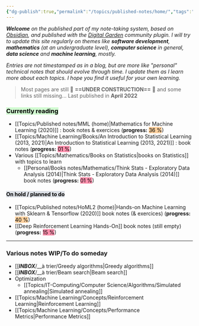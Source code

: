 ```yaml
---
{"dg-publish":true,"permalink":"/topics/published-notes/home/","tags":"gardenEntry"}
---
```


***Welcome** on the published part of my note-taking system, based on [Obsidian](https://obsidian.md/), and published with the [Digital Garden](https://github.com/oleeskild/Obsidian-Digital-Garden) community plugin. I will try to update this site regularly on themes like **software development**, **mathematics** (at an undergraduate level), **computer science** in general, **data science** and **machine learning**, mostly.*

*Entries are not timestamped as in a blog, but are more like "personal" technical notes that should evolve through time. I update them as I learn more about each topics. I hope you find it useful for your own learning.*

> Most pages are still 🚧 **==UNDER CONSTRUCTION==** 🚧 and some links still missing...
> Last published in **April 2022**

### <mark style="background: #BBFABBA6;">Currently reading</mark> 
- [[Topics/Published notes/MML (home)|Mathematics for Machine Learning (2020)]] : book notes & exercices (**progress:** <mark style="background: #FFB86CA6;">36 %</mark>)
- [[Topics/Machine Learning/Books/An Introduction to Statistical Learning (2013, 2021)|An Introduction to Statistical Learning (2013, 2021)]] : book notes (**progress:** <mark style="background: #FF5582A6;">01 %</mark>)
- Various [[Topics/Mathematics/Books on Statistics|books on Statistics]] with topics to learn
	- [[Personal/Books notes/Mathematics/Think Stats - Exploratory Data Analysis (2014)|Think Stats - Exploratory Data Analysis (2014)]] book notes (**progress:** <mark style="background: #FF5582A6;">01 %</mark>)

#### <mark style="background: #CACFD9A6;">On hold / planned to do</mark> 
- [[Topics/Published notes/HoML2 (home)|Hands-on Machine Learning with Sklearn & Tensorflow (2020)]] book notes (& exercices) (**progress:** <mark style="background: #FFB86CA6;">40 %</mark>)
- [[Deep Reinforcement Learning Hands-On]] book notes (still empty) (**progress:** <mark style="background: #FF5582A6;">15 %</mark>)

---
### Various notes WIP/To do someday
- [[___INBOX___/__à trier/Greedy algorithms|Greedy algorithms]]
- [[___INBOX___/__à trier/Beam search|Beam search]]
- Optimization
	- [[Topics/IT-Computing/Computer Science/Algorithms/Simulated annealing|Simulated annealing]]
- [[Topics/Machine Learning/Concepts/Reinforcement Learning|Reinforcement Learning]]
- [[Topics/Machine Learning/Concepts/Performance Metrics|Performance Metrics]]
